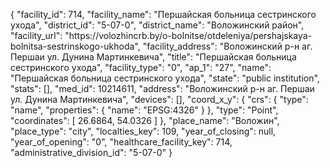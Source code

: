 {
    "facility_id": 714,
    "facility_name": "Першайская больница сестринского ухода",
    "district_id": "5-07-0",
    "district_name": "Воложинский район",
    "facility_url": "https:\/\/volozhincrb.by\/o-bolnitse\/otdeleniya\/pershajskaya-bolnitsa-sestrinskogo-ukhoda",
    "facility_address": "Воложинский р-н аг. Першаи ул. Дунина Мартинкевича",
    "title": "Першайская больница сестринского ухода",
    "facility_type": "0",
    "ap_1": "27",
    "name": "Першайская больница сестринского ухода",
    "state": "public institution",
    "stats": [],
    "med_id": 10214611,
    "address": "Воложинский р-н аг. Першаи ул. Дунина Мартинкевича",
    "devices": [],
    "coord_x_y": {
        "crs": {
            "type": "name",
            "properties": {
                "name": "EPSG:4326"
            }
        },
        "type": "Point",
        "coordinates": [
            26.6864,
            54.0326
        ]
    },
    "place_name": "Воложин",
    "place_type": "city",
    "localties_key": 109,
    "year_of_closing": null,
    "year_of_opening": "0",
    "healthcare_facility_key": 714,
    "administrative_division_id": "5-07-0"
}